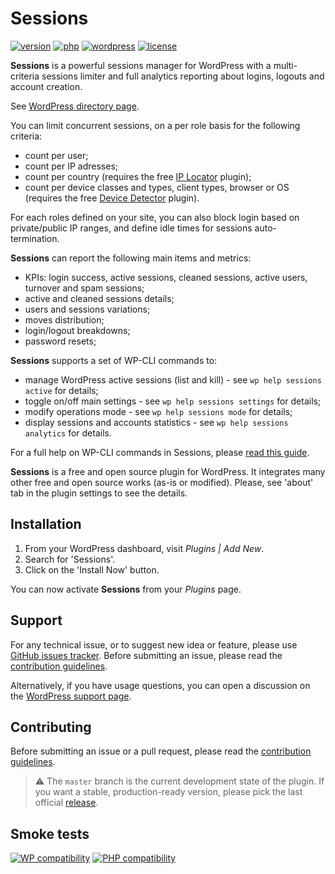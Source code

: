 # Sessions
[![version](https://badgen.net/github/release/Pierre-Lannoy/wp-sessions/)](https://wordpress.org/plugins/sessions/)
[![php](https://badgen.net/badge/php/7.2+/green)](https://wordpress.org/plugins/sessions/)
[![wordpress](https://badgen.net/badge/wordpress/5.2+/green)](https://wordpress.org/plugins/sessions/)
[![license](https://badgen.net/github/license/Pierre-Lannoy/wp-sessions/)](/license.txt)

__Sessions__ is a powerful sessions manager for WordPress with a multi-criteria sessions limiter and full analytics reporting about logins, logouts and account creation.

See [WordPress directory page](https://wordpress.org/plugins/sessions/). 

You can limit concurrent sessions, on a per role basis for the following criteria:

* count per user;
* count per IP adresses;
* count per country (requires the free [IP Locator](https://wordpress.org/plugins/ip-locator/) plugin);
* count per device classes and types, client types, browser or OS (requires the free [Device Detector](https://wordpress.org/plugins/device-detector/) plugin).

For each roles defined on your site, you can also block login based on private/public IP ranges, and define idle times for sessions auto-termination.

__Sessions__ can report the following main items and metrics:

* KPIs: login success, active sessions, cleaned sessions, active users, turnover and spam sessions;
* active and cleaned sessions details;
* users and sessions variations;
* moves distribution;
* login/logout breakdowns;
* password resets;

__Sessions__ supports a set of WP-CLI commands to:
    
* manage WordPress active sessions (list and kill) - see `wp help sessions active` for details;
* toggle on/off main settings - see `wp help sessions settings` for details;
* modify operations mode - see `wp help sessions mode` for details;
* display sessions and accounts statistics - see `wp help sessions analytics` for details.

For a full help on WP-CLI commands in Sessions, please [read this guide](WP-CLI.md).

__Sessions__ is a free and open source plugin for WordPress. It integrates many other free and open source works (as-is or modified). Please, see 'about' tab in the plugin settings to see the details.

## Installation

1. From your WordPress dashboard, visit _Plugins | Add New_.
2. Search for 'Sessions'.
3. Click on the 'Install Now' button.

You can now activate __Sessions__ from your _Plugins_ page.

## Support

For any technical issue, or to suggest new idea or feature, please use [GitHub issues tracker](https://github.com/Pierre-Lannoy/wp-sessions/issues). Before submitting an issue, please read the [contribution guidelines](CONTRIBUTING.md).

Alternatively, if you have usage questions, you can open a discussion on the [WordPress support page](https://wordpress.org/support/plugin/sessions/). 

## Contributing

Before submitting an issue or a pull request, please read the [contribution guidelines](CONTRIBUTING.md).

> ⚠️ The `master` branch is the current development state of the plugin. If you want a stable, production-ready version, please pick the last official [release](https://github.com/Pierre-Lannoy/wp-sessions/releases).

## Smoke tests
[![WP compatibility](https://plugintests.com/plugins/sessions/wp-badge.svg)](https://plugintests.com/plugins/sessions/latest)
[![PHP compatibility](https://plugintests.com/plugins/sessions/php-badge.svg)](https://plugintests.com/plugins/sessions/latest)